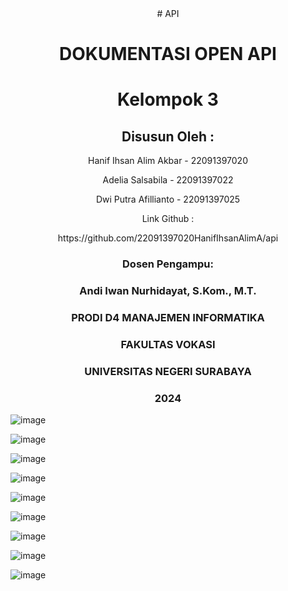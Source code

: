 
<div align="center">
  # API
  <h1>	DOKUMENTASI OPEN API </h1>
  <h1>	Kelompok 3 </h1>
  <h2>	Disusun Oleh : </h2>
  <p>	 Hanif Ihsan Alim Akbar - 22091397020 </p>
  <p>	 Adelia Salsabila - 22091397022 </p>
  <p>	 Dwi Putra Afillianto - 22091397025 </p>

  <p>	 Link Github : </p>
  <p>  https://github.com/22091397020HanifIhsanAlimA/api </p>
  <h3>	Dosen Pengampu: </h>
  <h3>	Andi Iwan Nurhidayat, S.Kom., M.T. </h>


  <h3>	PRODI D4 MANAJEMEN INFORMATIKA </h>
  <h3>	FAKULTAS VOKASI </h>
  <h3>	UNIVERSITAS NEGERI SURABAYA </h>
  <h3>	2024 </h>
</div>

![image](https://github.com/22091397020HanifIhsanAlimA/api/assets/144103344/f0e1a95e-f81e-4ae5-8b23-4eaa9161f0bc)



![image](https://github.com/22091397020HanifIhsanAlimA/api/assets/144103344/787ee950-923b-4d78-8990-1a888a54b790)



![image](https://github.com/22091397020HanifIhsanAlimA/api/assets/144103344/001cc66f-24dc-4a27-b2a9-68282a3ac64f)



![image](https://github.com/22091397020HanifIhsanAlimA/api/assets/144103344/c23d85d1-35df-47e4-a28c-b2ab002784ff)



![image](https://github.com/22091397020HanifIhsanAlimA/api/assets/144103344/d8bad141-fb3e-4744-b387-9aaa76efd1c8)



![image](https://github.com/22091397020HanifIhsanAlimA/api/assets/144103344/e1684d3f-3245-4002-af05-7e1ab1b99ba6)



![image](https://github.com/22091397020HanifIhsanAlimA/api/assets/144103344/a1acad63-6cf8-46ea-8ad8-c2360149cd6b)



![image](https://github.com/22091397020HanifIhsanAlimA/api/assets/144103344/b2688532-6f2e-471d-80a7-6adc272081fe)



![image](https://github.com/22091397020HanifIhsanAlimA/api/assets/144103344/e2205bda-a6a1-494e-b5fe-d6c92198b634)


